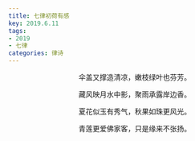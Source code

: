 ```yaml
---
title: 七律初荷有感
key: 2019.6.11
tags: 
- 2019
- 七律
categories: 律诗
---
```


<p align="center">伞盖又撑造清凉，嫩枝绿叶也芬芳。
</p>
<p align="center">藏风映月水中影，聚雨承露岸边香。
</p>
<p align="center">夏花似玉有秀气，秋果如珠更风光。
</p>
<p align="center">青莲更爱佛家客，只是缘来不张扬。
</p>
